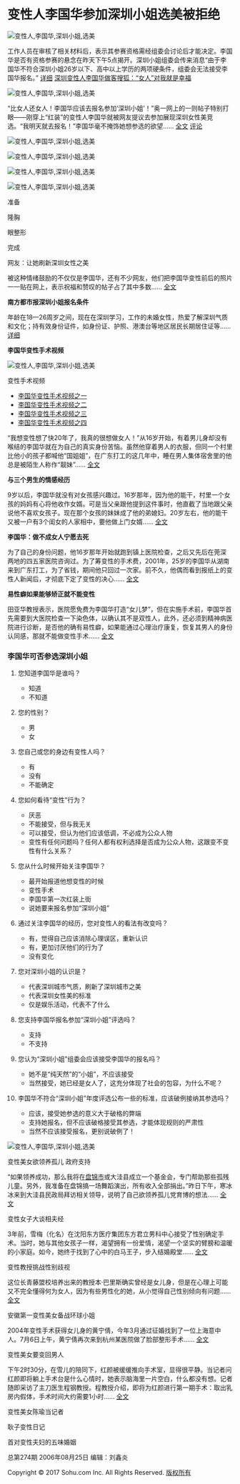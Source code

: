 # 变性人李国华参加深圳小姐选美被拒绝

![变性人,李国华,深圳小姐,选美](http://photocdn.sohu.com/20060825/Img227833342.jpg)

工作人员在审核了相关材料后，表示其参赛资格需经组委会讨论后才能决定。李国华是否有资格参赛的悬念在昨天下午5点揭开。深圳小姐组委会传来消息“由于李国华不符合深圳小姐26岁以下、高中以上学历的两项硬条件，组委会无法接受李国华报名。” [详细](http://news.sohu.com/20060825/n244985822.shtml) [深圳变性人李国华做客搜狐：“女人”对我就是幸福](http://news.sohu.com/20060829/n245060373.shtml)

![变性人,李国华,深圳小姐,选美](http://photocdn.sohu.com/20060825/Img227833340.jpg)

“比女人还女人！李国华应该去报名参加‘深圳小姐’！”奥一网上的一则帖子特别打眼——刚穿上“红装”的变性人李国华就被网友提议去参加展现深圳女性美竞选。“我明天就去报名！”李国华毫不掩饰她想参选的欲望…… [全文](http://news.sohu.com/20060824/n244964703.shtml) [评论](http://comment2.news.sohu.com/viewcomments.action?id=244982576)

![变性人,李国华,深圳小姐,选美](http://photocdn.sohu.com/20060825/Img227833332.jpg)

![变性人,李国华,深圳小姐,选美](http://photocdn.sohu.com/20060825/Img227833333.jpg)

![变性人,李国华,深圳小姐,选美](http://photocdn.sohu.com/20060825/Img227833334.jpg)

![变性人,李国华,深圳小姐,选美](http://photocdn.sohu.com/20060825/Img227833335.jpg)

准备

隆胸

眼整形

完成

网友：让她刷新深圳女性之美

被这种情绪鼓励的不仅仅是李国华，还有不少网友，他们把李国华变性前后的照片一一贴在网上，表示祝福和赞叹的帖子占了其中多数…… [全文](http://news.sohu.com/20060824/n244964703.shtml)

**南方都市报深圳小姐报名条件**

年龄在18—26周岁之间，现在在深圳学习，工作的未婚女性，热爱了解深圳气质和文化；持有效身份证件，如身份证、护照、港澳台等地区居民长期居住证等…… [详细](http://news.sohu.com/20060825/n244987905.shtml)

**李国华变性手术视频**

![变性人,李国华,深圳小姐,选美](http://news.sohu.com/images/20060614/pic02.gif)

变性手术视频
- [李国华变性手术视频之一](http://news.sohu.com/20060828/n245029195.shtml)
- [李国华变性手术视频之二](http://news.sohu.com/20060828/n245029287.shtml)
- [李国华变性手术视频之三](http://news.sohu.com/20060828/n245029327.shtml)
- [李国华变性手术视频之四](http://news.sohu.com/20060828/n245029413.shtml)

“我想变性想了快20年了，我真的很想做女人！”从16岁开始，有着男儿身却没有喉结的李国华就在为自己的真实身份苦恼。虽然他穿着男人的衣服，但同一个村里比他小的孩子都喊他“国姐姐”，在广东打工的这几年中，睡在男人集体宿舍里的他总是被陌生人称作“靓妹”…… [全文](http://news.sohu.com/20060825/n244984493.shtml)

**与三个男生的情感经历**

9岁以后，李国华就没有对女孩感兴趣过。16岁那年，因为他的能干，村里一个女孩的妈妈有心将他收作女婿。可是当父亲跟他提到这件事时，他直截了当地跟父亲说他不喜欢女孩子。现在那个女孩的妹妹成了他的弟媳妇。20岁左右，他的能干又被一户有3个闺女的人家相中，要他做上门女婿…… [全文](http://news.sohu.com/20060825/n244984508.shtml)

**李国华：做不成女人宁愿去死**

为了自己的身份问题，他16岁那年开始就跑到镇上医院检查，之后又先后在莞深两地的四五家医院咨询过。为了筹变性的手术费，2001年，25岁的李国华从湖南来到广东打工，为了省钱，期间他只回过一次家。前不久，他偶而看到报纸上的变性人新闻后，才彻底下定了变性的决心…… [全文](http://news.sohu.com/20060825/n244984494.shtml)

**易性癖如果能够矫正就不能变性**

田亚华教授表示，医院愿免费为李国华打造“女儿梦”，但在实施手术前，李国华首先需要到大医院检查一下染色体，以确认其不是双性人，此外，还必须到精神病医院进行诊断，是否他的确有易性癖，如果能通过心理治疗康复，恢复其男人的身份认同感，那就不能做变性手术…… [全文](http://news.sohu.com/20060825/n244984510.shtml)

### 李国华可否参选深圳小姐
1. 您知道李国华是谁吗？
   - 知道
   - 不知道

2. 您的性别？
   - 男
   - 女

3. 您自己或您的身边有变性人吗？
   - 有
   - 没有
   - 不能确定

4. 您如何看待“变性”行为？
   - 厌恶
   - 不能接受，但与我无关
   - 可以接受，但认为他们应该低调，不必成为公众人物
   - 变性有任何问题吗？任何人都有权利选择是否成为公众人物，这跟变不变性有什么关系？

5. 您从什么时候开始关注李国华？
   - 最开始报道他想变性的时候
   - 变性手术
   - 李国华第一次红装上街
   - 说她要来报名参加“深圳小姐”

6. 通过关注李国华的经历，您对变性人的看法有改变吗？
   - 有，觉得自己应该消除心理误区，重新认识
   - 有，更加讨厌他们的行为了
   - 没有变化

7. 您对深圳小姐的认识是？
   - 代表深圳城市气质，刷新了深圳城市之美
   - 代表深圳女性美的标准
   - 仅是娱乐活动，代表不了什么

8. 您支持李国华报名参加“深圳小姐”评选吗？
   - 支持
   - 不支持

9. 您认为“深圳小姐”组委会应该接受李国华的报名吗？
   - 她不是“纯天然”的“小姐”，不应该接受
   - 当然接受，她已经是女人了，这充分体现了社会的包容，为什么不呢？

10. 李国华不符合“深圳小姐”年度评选公布一些的标准，应该破例接纳其参选吗？
    - 应该，接受她参选的意义大于破格的弊端
    - 支持她报名，但不应该破格接受其参选，才能体现规则的严肃性
    - 当然不应该接受报名，更别说破例了！

![变性人,李国华,深圳小姐,选美](http://photocdn.sohu.com/20060825/Img227833341.jpg)

变性美女欲领养孤儿 政府支持

“如果领养成功，那么我将在[盘锦市](http://www.sogou.com/sogoupedia?query=%C5%CC%BD%F5%CA%D0)或大洼县成立一个基金会，专门帮助那些孤残儿童。另外，我准备在盘锦搞一场舞蹈演出，所有收入全部捐出。”昨日下午，寒冰冰来到大洼县民政局拜访相关领导，说明了自己欲领养孤儿党育博的想法…… [全文](http://news.sohu.com/20060622/n243880469.shtml)

变性女子大谈相夫经

3年前，雪梅（化名）在沈阳东方医疗集团东方君立男科中心接受了性别确定手术。当时，她与其他女孩子一样，渴望拥有一份爱情，渴望一个坚实的臂膀和温暖的小家庭。如今，她终于找到了心中的白马王子，步入结婚殿堂…… [全文](http://news.sohu.com/20060808/n244675080.shtml)

变性教授挑战性别歧视

这位长青藤盟校培养出来的教授本·巴里斯确实曾经是女儿身，但是在心理上可能又不完全懂得何为女人，因为有些男性化的她，从小觉得自己性别倾向有问题…… [全文](http://it.sohu.com/20060720/n244356093.shtml)

安徽第一变性美女备战环球小姐

2004年变性手术获得女儿身的黄宁倩，今年3月通过征婚找到了一位上海意中人。7月6日上午，黄宁倩再次来到杭州某医院做了脸部整形手术…… [全文](http://news.sohu.com/20060708/n244163700.shtml)

变性美女要变回男人

下午2时30分，在雪儿的陪同下，红颜被缓缓推向手术室，显得很平静。当记者问红颜即将躺上手术台是什么心情时，她表示脑海里一片空白，什么都没有想。记者随即采访了主刀医生程钢教授。程教授介绍，即将为红颜进行第一期手术：取出乳房内假体，手术时间大约需要1小时…… [全文](http://news.sohu.com/20060627/n243954202.shtml)

变性美女陈瑜当记者

耿子变性日记

首对变性夫妇的五味婚姻

总第274期 2006年08月25日 编辑：刘鑫炎

Copyright © 2017 Sohu.com Inc. All Rights Reserved. [版权所有](http://corp.sohu.com/s2007/copyright/)